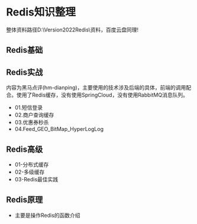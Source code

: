 # Redis知识整理

整体资料路径D:\Version2022Redis\资料，百度云盘同理!

## Redis基础

## Redis实战

内容为黑马点评(hm-dianping)，主要使用的技术涉及后端的具体，前端的调用配合。使用了Redis缓存，没有使用SpringCloud，没有使用RabbitMQ消息队列。

- 01.短信登录
- 02.商户查询缓存
- 03.优惠券秒杀
- 04.Feed_GEO_BitMap_HyperLogLog

## Redis高级
- 01-分布式缓存
- 02-多级缓存
- 03-Redis最佳实践

## Redis原理

- 主要是操作Redis的函数介绍